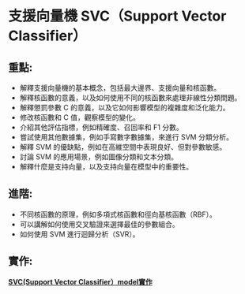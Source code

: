 # 支援向量機 SVC（Support Vector Classifier）

## 重點:
- 解釋支援向量機的基本概念，包括最大邊界、支援向量和核函數。
- 解釋核函數的意義，以及如何使用不同的核函數來處理非線性分類問題。
- 解釋懲罰參數 C 的意義，以及它如何影響模型的複雜度和泛化能力。
- 修改核函數和 C 值，觀察模型的變化。
- 介紹其他評估指標，例如精確度、召回率和 F1 分數。
- 嘗試使用其他數據集，例如手寫數字數據集，來進行 SVM 分類分析。
- 解釋 SVM 的優缺點，例如在高維空間中表現良好、但對參數敏感。
- 討論 SVM 的應用場景，例如圖像分類和文本分類。
- 解釋什麼是支持向量，以及支持向量在模型中的重要性。

## 進階:
- 不同核函數的原理，例如多項式核函數和徑向基核函數（RBF）。
- 可以講解如何使用交叉驗證來選擇最佳的參數組合。
- 如何使用 SVM 進行迴歸分析（SVR）。

## 實作:
[**SVC(Support Vector Classifier）model實作**](./sklearn實作1.ipynb)